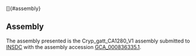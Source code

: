 []{#assembly}

Assembly
--------

The assembly presented is the Cryp\_gatt\_CA1280\_V1 assembly submitted
to [INSDC](http://www.insdc.org) with the assembly accession
[GCA\_000836335.1](http://www.ebi.ac.uk/ena/data/view/GCA_000836335.1).
